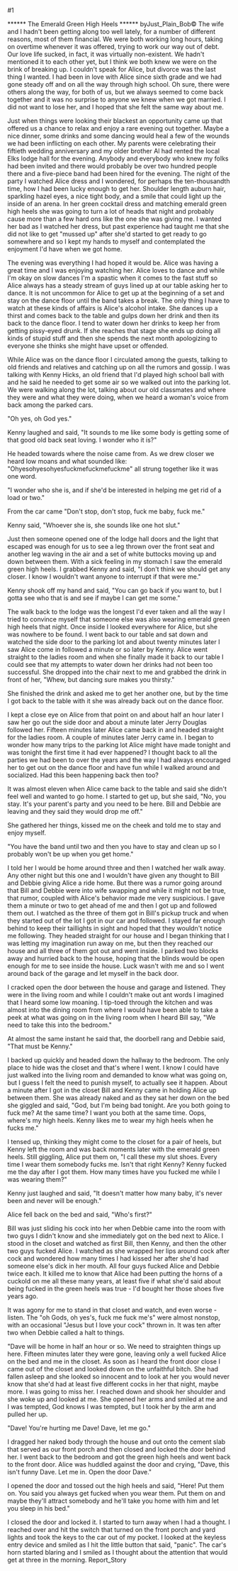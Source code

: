 #1 

 

 ****** The Emerald Green High Heels ****** byJust_Plain_Bob© The wife and I hadn't been getting along too well lately, for a number of different reasons, most of them financial. We were both working long hours, taking on overtime whenever it was offered, trying to work our way out of debt. Our love life sucked, in fact, it was virtually non-existent. We hadn't mentioned it to each other yet, but I think we both knew we were on the brink of breaking up. I couldn't speak for Alice, but divorce was the last thing I wanted. I had been in love with Alice since sixth grade and we had gone steady off and on all the way through high school. Oh sure, there were others along the way, for both of us, but we always seemed to come back together and it was no surprise to anyone we knew when we got married. I did not want to lose her, and I hoped that she felt the same way about me. 

 Just when things were looking their blackest an opportunity came up that offered us a chance to relax and enjoy a rare evening out together. Maybe a nice dinner, some drinks and some dancing would heal a few of the wounds we had been inflicting on each other. My parents were celebrating their fiftieth wedding anniversary and my older brother Al had rented the local Elks lodge hall for the evening. Anybody and everybody who knew my folks had been invited and there would probably be over two hundred people there and a five-piece band had been hired for the evening. The night of the party I watched Alice dress and I wondered, for perhaps the ten-thousandth time, how I had been lucky enough to get her. Shoulder length auburn hair, sparkling hazel eyes, a nice tight body, and a smile that could light up the inside of an arena. In her green cocktail dress and matching emerald green high heels she was going to turn a lot of heads that night and probably cause more than a few hard ons like the one she was giving me. I wanted her bad as I watched her dress, but past experience had taught me that she did not like to get "mussed up" after she'd started to get ready to go somewhere and so I kept my hands to myself and contemplated the enjoyment I'd have when we got home. 

 The evening was everything I had hoped it would be. Alice was having a great time and I was enjoying watching her. Alice loves to dance and while I'm okay on slow dances I'm a spastic when it comes to the fast stuff so Alice always has a steady stream of guys lined up at our table asking her to dance. It is not uncommon for Alice to get up at the beginning of a set and stay on the dance floor until the band takes a break. The only thing I have to watch at these kinds of affairs is Alice's alcohol intake. She dances up a thirst and comes back to the table and gulps down her drink and then its back to the dance floor. I tend to water down her drinks to keep her from getting pissy-eyed drunk. If she reaches that stage she ends up doing all kinds of stupid stuff and then she spends the next month apologizing to everyone she thinks she might have upset or offended. 

 While Alice was on the dance floor I circulated among the guests, talking to old friends and relatives and catching up on all the rumors and gossip. I was talking with Kenny Hicks, an old friend that I'd played high school ball with and he said he needed to get some air so we walked out into the parking lot. We were walking along the lot, talking about our old classmates and where they were and what they were doing, when we heard a woman's voice from back among the parked cars. 

 "Oh yes, oh God yes." 

 Kenny laughed and said, "It sounds to me like some body is getting some of that good old back seat loving. I wonder who it is?" 

 He headed towards where the noise came from. As we drew closer we heard low moans and what sounded like: "Ohyesohyesohyesfuckmefuckmefuckme" all strung together like it was one word. 

 "I wonder who she is, and if she'd be interested in helping me get rid of a load or two." 

 From the car came "Don't stop, don't stop, fuck me baby, fuck me." 

 Kenny said, "Whoever she is, she sounds like one hot slut." 

 Just then someone opened one of the lodge hall doors and the light that escaped was enough for us to see a leg thrown over the front seat and another leg waving in the air and a set of white buttocks moving up and down between them. With a sick feeling in my stomach I saw the emerald green high heels. I grabbed Kenny and said, "I don't think we should get any closer. I know I wouldn't want anyone to interrupt if that were me." 

 Kenny shook off my hand and said, "You can go back if you want to, but I gotta see who that is and see if maybe I can get me some." 

 The walk back to the lodge was the longest I'd ever taken and all the way I tried to convince myself that someone else was also wearing emerald green high heels that night. Once inside I looked everywhere for Alice, but she was nowhere to be found. I went back to our table and sat down and watched the side door to the parking lot and about twenty minutes later I saw Alice come in followed a minute or so later by Kenny. Alice went straight to the ladies room and when she finally made it back to our table I could see that my attempts to water down her drinks had not been too successful. She dropped into the chair next to me and grabbed the drink in front of her, "Whew, but dancing sure makes you thirsty." 

 She finished the drink and asked me to get her another one, but by the time I got back to the table with it she was already back out on the dance floor. 

 I kept a close eye on Alice from that point on and about half an hour later I saw her go out the side door and about a minute later Jerry Douglas followed her. Fifteen minutes later Alice came back in and headed straight for the ladies room. A couple of minutes later Jerry came in. I began to wonder how many trips to the parking lot Alice might have made tonight and was tonight the first time it had ever happened? I thought back to all the parties we had been to over the years and the way I had always encouraged her to get out on the dance floor and have fun while I walked around and socialized. Had this been happening back then too? 

 It was almost eleven when Alice came back to the table and said she didn't feel well and wanted to go home. I started to get up, but she said, "No, you stay. It's your parent's party and you need to be here. Bill and Debbie are leaving and they said they would drop me off." 

 She gathered her things, kissed me on the cheek and told me to stay and enjoy myself. 

 "You have the band until two and then you have to stay and clean up so I probably won't be up when you get home." 

 I told her I would be home around three and then I watched her walk away. Any other night but this one and I wouldn't have given any thought to Bill and Debbie giving Alice a ride home. But there was a rumor going around that Bill and Debbie were into wife swapping and while it might not be true, that rumor, coupled with Alice's behavior made me very suspicious. I gave them a minute or two to get ahead of me and then I got up and followed them out. I watched as the three of them got in Bill's pickup truck and when they started out of the lot I got in our car and followed. I stayed far enough behind to keep their taillights in sight and hoped that they wouldn't notice me following. They headed straight for our house and I began thinking that I was letting my imagination run away on me, but then they reached our house and all three of them got out and went inside. I parked two blocks away and hurried back to the house, hoping that the blinds would be open enough for me to see inside the house. Luck wasn't with me and so I went around back of the garage and let myself in the back door. 

 I cracked open the door between the house and garage and listened. They were in the living room and while I couldn't make out ant words I imagined that I heard some low moaning. I tip-toed through the kitchen and was almost into the dining room from where I would have been able to take a peek at what was going on in the living room when I heard Bill say, "We need to take this into the bedroom." 

 

 At almost the same instant he said that, the doorbell rang and Debbie said, "That must be Kenny." 

 I backed up quickly and headed down the hallway to the bedroom. The only place to hide was the closet and that's where I went. I know I could have just walked into the living room and demanded to know what was going on, but I guess I felt the need to punish myself, to actually see it happen. About a minute after I got in the closet Bill and Kenny came in holding Alice up between them. She was already naked and as they sat her down on the bed she giggled and said, "God, but I'm being bad tonight. Are you both going to fuck me? At the same time? I want you both at the same time. Oops, where's my high heels. Kenny likes me to wear my high heels when he fucks me." 

 I tensed up, thinking they might come to the closet for a pair of heels, but Kenny left the room and was back moments later with the emerald green heels. Still giggling, Alice put them on, "I call these my slut shoes. Every time I wear them somebody fucks me. Isn't that right Kenny? Kenny fucked me the day after I got them. How many times have you fucked me while I was wearing them?" 

 Kenny just laughed and said, "It doesn't matter how many baby, it's never been and never will be enough." 

 Alice fell back on the bed and said, "Who's first?" 

 Bill was just sliding his cock into her when Debbie came into the room with two guys I didn't know and she immediately got on the bed next to Alice. I stood in the closet and watched as first Bill, then Kenny, and then the other two guys fucked Alice. I watched as she wrapped her lips around cock after cock and wondered how many times I had kissed her after she'd had someone else's dick in her mouth. All four guys fucked Alice and Debbie twice each. It killed me to know that Alice had been putting the horns of a cuckold on me all these many years, at least five if what she'd said about being fucked in the green heels was true - I'd bought her those shoes five years ago. 

 It was agony for me to stand in that closet and watch, and even worse - listen. The "oh Gods, oh yes's, fuck me fuck me's" were almost nonstop, with an occasional "Jesus but I love your cock" thrown in. It was ten after two when Debbie called a halt to things. 

 "Dave will be home in half an hour or so. We need to straighten things up here. Fifteen minutes later they were gone, leaving only a well fucked Alice on the bed and me in the closet. As soon as I heard the front door close I came out of the closet and looked down on the unfaithful bitch. She had fallen asleep and she looked so innocent and to look at her you would never know that she'd had at least five different cocks in her that night, maybe more. I was going to miss her. I reached down and shook her shoulder and she woke up and looked at me. She opened her arms and smiled at me and I was tempted, God knows I was tempted, but I took her by the arm and pulled her up. 

 "Dave! You're hurting me Dave! Dave, let me go." 

 I dragged her naked body through the house and out onto the cement slab that served as our front porch and then closed and locked the door behind her. I went back to the bedroom and got the green high heels and went back to the front door. Alice was huddled against the door and crying, "Dave, this isn't funny Dave. Let me in. Open the door Dave." 

 I opened the door and tossed out the high heels and said, "Here! Put them on. You said you always get fucked when you wear them. Put them on and maybe they'll attract somebody and he'll take you home with him and let you sleep in his bed." 

 I closed the door and locked it. I started to turn away when I had a thought. I reached over and hit the switch that turned on the front porch and yard lights and took the keys to the car out of my pocket. I looked at the keyless entry device and smiled as I hit the little button that said, "panic". The car's horn started blaring and I smiled as I thought about the attention that would get at three in the morning. Report_Story 

